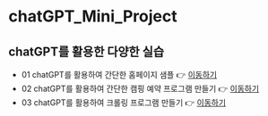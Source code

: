 # chatGPT_Mini_Project

## chatGPT를 활용한 다양한 실습
- 01 chatGPT를 활용하여 간단한 홈페이지 샘플 👉 [이동하기](https://jungddaseul.github.io/chatGPT_Mini_Project/mypage_web/mypage.html)
- 02 chatGPT를 활용하여 간단한 캠핑 예약 프로그램 만들기 👉 [이동하기](https://github.com/Jungddaseul/chatGPT_Mini_Project/tree/main/python_programming/class_python(camping_reservation).py)
- 03 chatGPT를 활용하여 크롤링 프로그램 만들기 👉 [이동하기](https://github.com/Jungddaseul/chatGPT_Mini_Project/tree/main/python_crawling)
